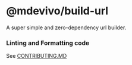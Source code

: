# @mdevivo/build-url

A super simple and zero-dependency url builder.

### Linting and Formatting code

See [CONTRIBUTING.MD](./CONTRIBUTING.md)
